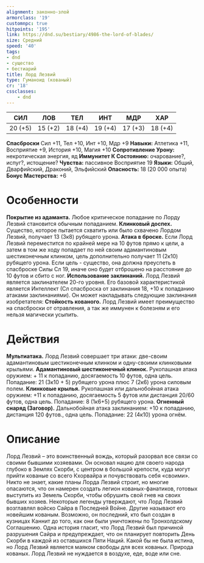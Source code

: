```yaml
---
alignment: законно-злой
armorclass: '19'
customnpc: true
hitpoints: '195'
link: https://dnd.su/bestiary/4986-the-lord-of-blades/
size: Средний
speed: '40'
tags:
- dnd
- существо
- бестиарий
title: Лорд Лезвий
type: Гуманоид (кованый)
cr: '18'
cssclasses:
    - dnd
---
```



| СИЛ | ЛОВ | ТЕЛ | ИНТ | МДР | ХАР |
|---|---|---|---|---|---|
| 20 (+5) | 15 (+2) | 18 (+4) | 19 (+4) | 17 (+3) | 18 (+4) |
**Спасброски** Сил +11, Тел +10, Инт +10, Мдр +9
**Навыки:** Атлетика +11, Восприятие +9, История +10, Магия +10
**Сопротивление Урону:** некротическая энергия, яд
**Иммунитет К Состоянию:** очарование?, испуг?, истощение?
**Чувства:** пассивное Восприятие 19
**Языки:** Общий, Дварфийский, Драконий, Эльфийский
**Опасность:** 18 (20 000 опыта)
**Бонус Мастерства:** +6


# Особенности
**Покрытие из адаманта.** Любое критическое попадание по Лорду Лезвий становится обычным попаданием.
**Клинковый доспех.** Существо, которое пытается схватить или было схвачено Лордом Лезвий, получает 13 (3к8) рубящего урона.
**Атака в броске.** Если Лорд Лезвий переместится по крайней мере на 10 футов прямо к цели, а затем в том же ходу попадает по ней своим адамантиновым шестиконечным клинком, цель дополнительно получает 11 (2к10) рубящего урона. Если цель - существо, она должна преуспеть в спасброске Силы Сл 19, иначе оно будет отброшено на расстояние до 10 футов и сбито с ног.
**Использование заклинаний.** Лорд Лезвий является заклинателем 20-го уровня. Его базовой характеристикой является Интеллект (Сл спасброска от заклинания 18, +10 к попаданию атаками заклинаниями). Он может накладывать следующие заклинания изобретателя:
**Стойкость кованого.** Лорд Лезвий имеет преимущество на спасброски от отравления, а так же иммунен к болезням и его нельзя магически усыпить.


# Действия
**Мультиатака.** Лорд Лезвий совершает три атаки: две-своим адамантиновым шестиконечным клинком и одну-своими клинковыми крыльями.
**Адамантиновый шестиконечный клинок.** Рукопашная атака оружием: + 11 к попаданию, досягаемость 10 футов, одна цель. Попадание: 21 (3к10 + 5) рубящего урона плюс 7 (2к6) урона силовым полем.
**Клинковые крылья.** Рукопашная или дальнобойная атака оружием: +11 к попаданию, досягаемость 5 футов или дистанция 20/60 футов, одна цель. Попадание: 8 (1к6+5) рубящего урона.
**Огненный снаряд (Заговор).** Дальнобойная атака заклинанием: +10 к попаданию, дистанция 120 футов., одна цель. Попадание: 22 (4к10) урона огнём.


# Описание
Лорд Лезвий – это воинственный вождь, который разорвал все связи со своими бывшими хозяевами. Он основал нацию для своего народа глубоко в Землях Скорби, с центром в большой крепости, куда могут прийти кованые со всего Кхорвайра и почувствовать себя «своими». Никто не знает, какие планы Лорда Лезвий строит, но многие опасаются, что он намерен создать легион кованых-фанатиков, готовых выступить из Земель Скорби, чтобы обрушить свой гнев на своих бывших хозяев. Некоторые легенды утверждают, что Лорд Лезвий возглавлял войско Сайра в Последней Войне. Другие называют его новейшим кованым. Возможно, он последний, кто был создан в кузницах Каннит до того, как они были уничтожены по Тронхолдскому Соглашению. Одна история гласит, что Лорд Лезвий был причиной разрушения Сайра и предупреждает, что он планирует повторить День Скорби в каждой из оставшихся Пяти Наций. Какой бы не была истина, но Лорд Лезвий является маяком свободы для всех кованых. Природа кованых. Лорд Лезвий не нуждается в воздухе, еде, воде или сне.